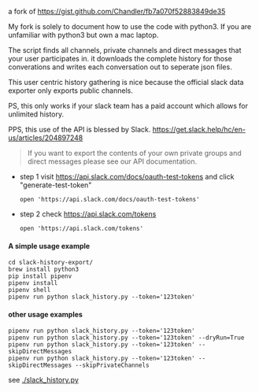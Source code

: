 a fork of https://gist.github.com/Chandler/fb7a070f52883849de35

My fork is solely to document how to use the code with python3. If you are
unfamiliar with python3 but own a mac laptop.

The script finds all channels, private channels and direct messages
that your user participates in. it downloads the complete history for
those converations and writes each conversation out to seperate json files.

This user centric history gathering is nice because the official slack data exporter
only exports public channels.

PS, this only works if your slack team has a paid account which allows for unlimited history.

PPS, this use of the API is blessed by Slack.
https://get.slack.help/hc/en-us/articles/204897248

> If you want to export the contents of your own private groups and direct messages please see our API documentation.

- step 1 visit https://api.slack.com/docs/oauth-test-tokens and click "generate-test-token"

  ```shell
  open 'https://api.slack.com/docs/oauth-test-tokens'
  ```

- step 2 check https://api.slack.com/tokens

  ```shell
  open 'https://api.slack.com/tokens'
  ```

#### A simple usage example

```shell
cd slack-history-export/
brew install python3
pip install pipenv
pipenv install
pipenv shell
pipenv run python slack_history.py --token='123token'
```

#### other usage examples

```shell
pipenv run python slack_history.py --token='123token'
pipenv run python slack_history.py --token='123token' --dryRun=True
pipenv run python slack_history.py --token='123token' --skipDirectMessages
pipenv run python slack_history.py --token='123token' --skipDirectMessages --skipPrivateChannels
```

see [./slack_history.py](slack_history.py)

